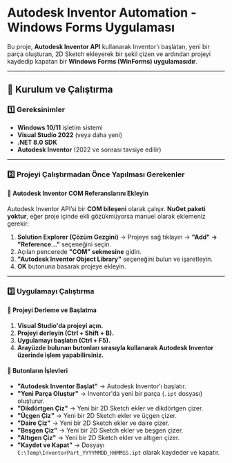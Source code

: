 # Autodesk Inventor Automation - Windows Forms Uygulaması

Bu proje, **Autodesk Inventor API** kullanarak Inventor'ı başlatan, yeni bir parça oluşturan, 2D Sketch ekleyerek bir şekil çizen ve ardından projeyi kaydedip kapatan bir **Windows Forms (WinForms) uygulamasıdır**.

---

## 🚀 **Kurulum ve Çalıştırma**

### **1️⃣ Gereksinimler**
- **Windows 10/11** işletim sistemi
- **Visual Studio 2022** (veya daha yeni)
- **.NET 8.0 SDK**
- **Autodesk Inventor** (2022 ve sonrası tavsiye edilir)

---

### **2️⃣ Projeyi Çalıştırmadan Önce Yapılması Gerekenler**

#### **📌 Autodesk Inventor COM Referanslarını Ekleyin**
Autodesk Inventor API’si bir **COM bileşeni** olarak çalışır. **NuGet paketi yoktur**, eğer proje içinde ekli gözükmüyorsa manuel olarak eklemeniz gerekir:

1. **Solution Explorer (Çözüm Gezgini)** → Projeye sağ tıklayın → **"Add" → "Reference..."** seçeneğini seçin.
2. Açılan pencerede **"COM" sekmesine** gidin.
3. **"Autodesk Inventor Object Library"** seçeneğini bulun ve işaretleyin.
4. **OK** butonuna basarak projeye ekleyin.

---

### **3️⃣ Uygulamayı Çalıştırma**

#### **📌 Projeyi Derleme ve Başlatma**
1. **Visual Studio'da projeyi açın.**
2. **Projeyi derleyin (Ctrl + Shift + B).**
3. **Uygulamayı başlatın (Ctrl + F5).**
4. **Arayüzde bulunan butonları sırasıyla kullanarak Autodesk Inventor üzerinde işlem yapabilirsiniz.**

#### **📌 Butonların İşlevleri**
- **"Autodesk Inventor Başlat"** → Autodesk Inventor'ı başlatır.
- **"Yeni Parça Oluştur"** → Inventor'da yeni bir parça (`.ipt` dosyası) oluşturur.
- **"Dikdörtgen Çiz"** → Yeni bir 2D Sketch ekler ve dikdörtgen çizer.
- **"Üçgen Çiz"** → Yeni bir 2D Sketch ekler ve üçgen çizer.
- **"Daire Çiz"** → Yeni bir 2D Sketch ekler ve daire çizer.
- **"Beşgen Çiz"** → Yeni bir 2D Sketch ekler ve beşgen çizer.
- **"Altıgen Çiz"** → Yeni bir 2D Sketch ekler ve altıgen çizer.
- **"Kaydet ve Kapat"** → Dosyayı `C:\Temp\InventorPart_YYYYMMDD_HHMMSS.ipt` olarak kaydeder ve kapatır.


